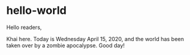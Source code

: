 # hello-world

Hello readers,


Khai here. Today is Wednesday April 15, 2020, and the world has been taken over by a zombie apocalypse. Good day! 
